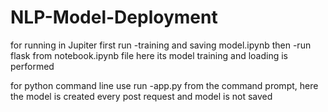 # NLP-Model-Deployment

for running in Jupiter first run -training and saving model.ipynb then -run flask from notebook.ipynb file
here its model training and loading is performed

for python command line use run -app.py from the command prompt, here the model is created every post request and model is not saved

